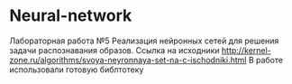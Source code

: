 # Neural-network
Лабораторная работа №5
Реализация нейронных сетей для решения задачи распознавания образов.
Ссылка на исходники http://kernel-zone.ru/algorithms/svoya-neyronnaya-set-na-c-ischodniki.html
В работе использовали готовую библтотеку
